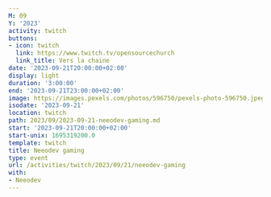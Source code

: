 ```yaml
---
M: 09
Y: '2023'
activity: twitch
buttons:
- icon: twitch
  link: https://www.twitch.tv/opensourcechurch
  link_title: Vers la chaine
date: '2023-09-21T20:00:00+02:00'
display: light
duration: '3:00:00'
end: '2023-09-21T23:00:00+02:00'
image: https://images.pexels.com/photos/596750/pexels-photo-596750.jpeg
isodate: '2023-09-21'
location: twitch
path: 2023/09/2023-09-21-neeodev-gaming.md
start: '2023-09-21T20:00:00+02:00'
start-unix: 1695319200.0
template: twitch
title: Neeodev gaming
type: event
url: /activities/twitch/2023/09/21/neeodev-gaming
with:
- Neeodev
---
```

